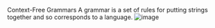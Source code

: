 Context-Free Grammars
A grammar is a set of rules for putting strings together and so corresponds to a language.
![image](https://user-images.githubusercontent.com/56669333/212093658-26e18044-a127-459c-957f-ae46aec5608e.png)
